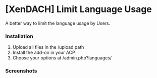 # [XenDACH] Limit Language Usage

A better way to limit the language usage by Users.

### Installation

1. Upload all files in the /upload path
2. Install the add-on in your ACP
3. Choose your options at /admin.php?languages/

### Screenshots

